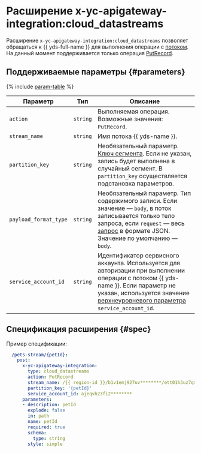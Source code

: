 # Расширение x-yc-apigateway-integration:cloud_datastreams

 Расширение `x-yc-apigateway-integration:cloud_datastreams` позволяет обращаться к {{ yds-full-name }} для выполнения операции с [потоком](../../../data-streams/concepts/glossary.md#stream-concepts). На данный момент поддерживается только операция [PutRecord](../../../data-streams/kinesisapi/methods/putrecord.md). 

## Поддерживаемые параметры {#parameters}

{% include [param-table](../../../_includes/api-gateway/parameters-table.md) %}

Параметр | Тип | Описание
----|----|----
`action` | `string` | Выполняемая операция. Возможные значения: `PutRecord`.
`stream_name` | `string` | Имя потока {{ yds-name }}.
`partition_key` | `string` | Необязательный параметр. [Ключ сегмента](../../../data-streams/concepts/glossary#partition-key). Если не указан, запись будет выполнена в случайный сегмент. В `partition_key` осуществляется подстановка параметров.
`payload_format_type` | `string` | Необязательный параметр. Тип содержимого записи. Если значение — `body`, в поток записывается только тело запроса, если `request` — весь [запрос](./cloud-functions.md#request_v1) в формате JSON. Значение по умолчанию — `body`.
`service_account_id` | `string` | Идентификатор сервисного аккаунта. Используется для авторизации при выполнении операции с потоком {{ yds-name }}. Если параметр не указан, используется значение [верхнеуровневого параметра](./index.md#top-level) `service_account_id`.

## Спецификация расширения {#spec}

Пример спецификации:

```yaml
  /pets-stream/{petId}:
    post:
      x-yc-apigateway-integration:
        type: cloud_datastreams
        action: PutRecord
        stream_name: /{{ region-id }}/b1v1emj927uv********/ett01h3uz7qm********/pets-stream
        partition_key: '{petId}'
        service_account_id: ajeqvh23fi2********
      parameters:
      - description: petId
        explode: false
        in: path
        name: petId
        required: true
        schema:
          type: string
        style: simple
```
